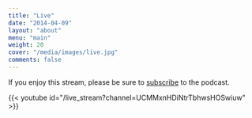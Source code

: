 ```yaml
---
title: "Live"
date: "2014-04-09"
layout: "about"
menu: "main"
weight: 20
cover: "/media/images/live.jpg"
comments: false
---
```


If you enjoy this stream, please be sure to [subscribe](/subscribe) to the podcast.

{{< youtube id="/live_stream?channel=UCMMxnHDiNtrTbhwsHOSwiuw" >}}

<script async src="//pagead2.googlesyndication.com/pagead/js/adsbygoogle.js"></script>
<!-- GasCast Blog Ad -->
<ins class="adsbygoogle"
     style="display:block"
     data-ad-client="ca-pub-8805482732507166"
     data-ad-slot="7113725307"
     data-ad-format="auto"
     data-full-width-responsive="true"></ins>
<script>
(adsbygoogle = window.adsbygoogle || []).push({});
</script>